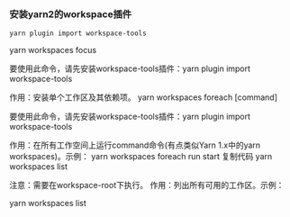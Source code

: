 ### 安装yarn2的workspace插件
``` 
yarn plugin import workspace-tools
```

yarn workspaces focus

要使用此命令，请先安装workspace-tools插件：yarn plugin import workspace-tools

作用：安装单个工作区及其依赖项。
yarn workspaces foreach [command]

要使用此命令，请先安装workspace-tools插件：yarn plugin import workspace-tools

作用：在所有工作空间上运行command命令(有点类似Yarn 1.x中的yarn workspaces)。示例：
yarn workspaces foreach run start
复制代码
yarn workspaces list

注意：需要在workspace-root下执行。
作用：列出所有可用的工作区。示例：

yarn workspaces list


